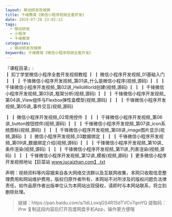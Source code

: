 ```yaml
---
layout: 移动研发攻城狮
title: 千峰教育《微信小程序视频全套开发》
date: 2019-07-28 23:02:13
tags:
  - 移动研发
  - 小程序
  - 千峰教育
categories:
  - 移动研发攻城狮
keywords: 千峰教育《微信小程序视频全套开发》
---
```

『课程目录』:  
┃  扣丁学堂微信小程序全套开发视频教程
┃  ┃  微信小程序开发视频_01基础入门
┃  ┃  ┃  千锋微信小程序开发视频_第01讲_什么是微信小程序(视频,源码)
┃  ┃  ┃  千锋微信小程序开发视频_第02讲_HelloWorld创建(视频,源码)
┃  ┃  ┃  千锋微信小程序开发视频_第03讲_框架分析(视频,源码)
┃  ┃  ┃  千锋微信小程序开发视频_第04讲_View组件与Flexbox弹性盒模型(视频,源码)
┃  ┃  ┃  千锋微信小程序开发视频_第05讲_事件交互(视频,源码)
<!-- more --> 
┃  ┃  微信小程序开发视频_02常用控件
┃  ┃  ┃  千锋微信小程序开发视频_第06讲_button按钮控件(视频,源码)
┃  ┃  ┃  千锋微信小程序开发视频_第07讲_icon系统图标(视频,源码)
┃  ┃  ┃  千锋微信小程序开发视频_第08讲_image图片显示(视频,源码)
┃  ┃  微信小程序开发视频_03数据绑定
┃  ┃  ┃  千锋微信小程序开发视频_第09讲_数据绑定介绍(视频,源码)
┃  ┃  ┃  千锋微信小程序开发视频_第10讲_条件渲染(视频,源码)
┃  ┃  ┃  千锋微信小程序开发视频_第11讲_列表渲染(视频,源码)
┃  ┃  ┃  千锋微信小程序开发视频_第12讲_模板(视频,源码)
┃  更多微信小程序开发视频地址【巨菜站 www.jucaizhan.com】.txt
<div class="post-copyright">
    <div class="post-copyright__author">
      <span class="post-copyright-meta">声明：视频资料等内容据来自各大网络交流群以及互联网收集，本网只收取信息整理费用和网站维护费用，版权归原作者所有，本网站不对所涉及的版权问题负法律责任，如作品原作者出版单位认为本网站出现侵权，请即时与本网站联系，将立刻删除处理。 </span>
    </div>
</div>

<blockquote class="blockquote-center">
链接：https://pan.baidu.com/s/1dLLoxqGS4R1SdTVCv7qmYQ 
提取码：ifrw 
复制这段内容后打开百度网盘手机App，操作更方便哦
</blockquote>

